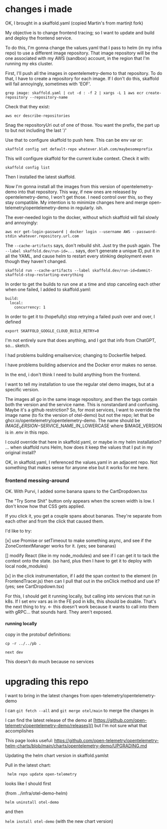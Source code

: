 # changes i made

OK, I brought in a skaffold.yaml (copied Martin's from martinjt fork)

My objective is to change frontend tracing; so I want to update and build and deploy
the frontend service.

To do this, I'm gonna change the values.yaml that I pass to helm (in my infra repo)
to use a different image repository.
That image repository will be the one associated with my AWS (sandbox) account, in the
region that I'm running my eks cluster.

First, I'll push all the images in opentelemetry-demo to that repository.
To do that, I have to create a repository for each image. If I don't do this, skaffold will fail annoyingly, sometimes with 'EOF'.

`grep image: skaffold.yaml | cut -d : -f 2 | xargs -L 1 aws ecr create-repository --repository-name`

Check that they exist:

`aws ecr describe-repositories`

Snag the repositoryUri out of one of those. You want the prefix, the part up to but not including the last '/'

Use that to configure skaffold to push here. This can be env var or:

`skaffold config set default-repo whatever.blah.com/maybesomeprefix`

This will configure skaffold for the current kube context. Check it with:

`skaffold config list`

Then I installed the latest skaffold.

Now I'm gonna install all the images from this version of opentelemetry-demo into that repository.
This way, if new ones are released by opentelemetry-demo, I won't get those. I need control
over this, so they stay compatible.
My intention is to minimize changes here and merge open-telemetry/opentelemetry-demo in regularly. ish.

The ever-needed login to the docker, without which skaffold will fail slowly and annoyingly:

`aws ecr get-login-password | docker login --username AWS --password-stdin whatever.repository.url.com`

The `--cache-artifacts` says, don't rebuild shit. Just try the push again.
The `--label skaffold.dev/run-id=...` says, don't generate a unique ID, put it in all the YAML, and cause helm to
restart every stinking deployment even though they haven't changed.

`skaffold run --cache-artifacts --label skaffold.dev/run-id=dammit-skaffold-stop-restarting-everything`

In order to get the builds to run one at a time and stop canceling each other when one failed,
I added to skaffold.yaml:

```
build:
  local:
    concurrency: 1
```

In order to get it to (hopefully) stop retrying a failed push over and over, I defined

`export SKAFFOLD_GOOGLE_CLOUD_BUILD_RETRY=0`

I'm not entirely sure that does anything, and I got that info from ChatGPT, so... sketch.

I had problems building emailservice; changing to Dockerfile helped.

I have problems building adservice and the Docker error makes no sense.

In the end, i don't think I need to build anything from the frontend.

I want to tell my installation to use the regular otel demo images, but at a specific version.

The images all go in the same image repository, and then the tags contain both the version and the service name. This is nonstandard and confusing. Maybe it's a github restriction? So, for most services, I want to override the image name (to fix the version of otel-demo) but not the repo; let that be ghcr.io/opentelemetry/opentelemetry-demo. The name should be $IMAGE_VERSION-$SERVICE_NAME_IN_LOWERCASE where $IMAGE_VERSION is in .env in this repo.

I could override that here in skaffold.yaml, or maybe in my helm installation? ... when skaffold runs Helm, how does it keep the values that I put in my original install?

OK, in skaffold.yaml, I referenced the values.yaml in an adjacent repo.
Not something that makes sense for anyone else but it works for me here.

### frontend messing-around

OK. With Purvi, I added some banana spans to the CartDropdown.tsx

The "Try Some Shit" button only appears when the screen width is low. I don't know how that CSS gets applied.

If you click it, you get a couple spans about bananas. They're separate from each other and from the click that caused them.

I'd like to try:

[x] use Promise or setTimeout to make something async, and see if the ZoneContextManager works for it. (yes; see bananas)

[] modify React (like in my node_modules) and see if I can get it to tack the context onto the state. (so hard, plus then I have to get it to deploy with local node_modules)

[x] in the click instrumentation, if I add the span context to the element (in FrontendTracer.js) then can I pull that out in the onClick method and use it? (yes; see CartDropdown.tsx)

For this, I should get it running locally, but calling into services that run in k8s. If I set env vars as in the FE pod in k8s, this should be doable. That's
the next thing to try. <- this doesn't work because it wants to call into them with gRPC... that sounds hard. They aren't exposed.

#### running locally

copy in the protobuf definitions:

`cp -r ../../pb .`

`next dev`

This doesn't do much because no services


# upgrading this repo

I want to bring in the latest changes from open-telemetry/opentelemetry-demo

I can `git fetch --all` and `git merge otel/main` to merge the changes in

I can find the latest release of the demo at [https://github.com/open-telemetry/opentelemetry-demo/releases]()
but I'm not sure what that accomplishes

This page looks useful: https://github.com/open-telemetry/opentelemetry-helm-charts/blob/main/charts/opentelemetry-demo/UPGRADING.md

Updating the helm chart version in skaffold.yamlst


Pull in the latest chart:

` helm repo update open-telemetry`

looks like I should first

(from ../infra/otel-demo-helm)

`helm uninstall otel-demo`

and then 

`helm install otel-demo` (with the new chart version)
